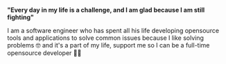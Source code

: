 **"Every day in my life is a challenge, and I am glad because I am still fighting"**

I am a software engineer who has spent all his life developing opensource tools and applications to solve common issues because I like solving problems 🤓 and it's a part of my life, support me so I can be a full-time opensource developer 🐱‍🏍
